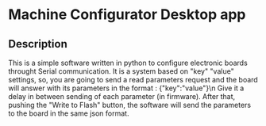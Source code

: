 # Machine Configurator Desktop app

## Description
  This is a simple software written in python to configure electronic boards throught Serial communication. It is a system based on "key" "value" settings, so, you are going to send a read parameters request and the board will answer with its parameters in the format : {"key":"value"}\n
  Give it a delay in between sending of each parameter (in firmware). After that, pushing the "Write to Flash" button, the software will send the parameters to the board in the same json format. 
